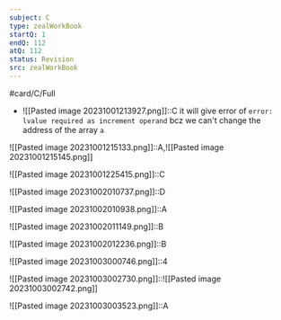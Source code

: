 ```yaml
---
subject: C
type: zealWorkBook
startQ: 1
endQ: 112
atQ: 112
status: Revision
src: zealWorkBook
---
```

#card/C/Full
 <!--SR:!2023-10-31,3,268-->
- ![[Pasted image 20231001213927.png]]::C it will give error of `error: lvalue required as increment operand` bcz we can't change the address of the array `a` <!--SR:!2023-11-12,12,288-->

![[Pasted image 20231001215133.png]]::A,![[Pasted image 20231001215145.png]] <!--SR:!2023-11-29,20,268-->

![[Pasted image 20231001225415.png]]::C <!--SR:!2023-11-12,12,288-->

![[Pasted image 20231002010737.png]]::D <!--SR:!2023-11-12,11,268-->

![[Pasted image 20231002010938.png]]::A <!--SR:!2023-11-16,6,248-->

![[Pasted image 20231002011149.png]]::B <!--SR:!2023-12-12,31,288-->

![[Pasted image 20231002012236.png]]::B <!--SR:!2023-12-03,23,268-->

![[Pasted image 20231003000746.png]]::4 <!--SR:!2023-11-12,8,228-->

![[Pasted image 20231003002730.png]]::![[Pasted image 20231003002742.png]] <!--SR:!2023-12-07,26,268-->

![[Pasted image 20231003003523.png]]::A <!--SR:!2023-11-13,12,270-->

